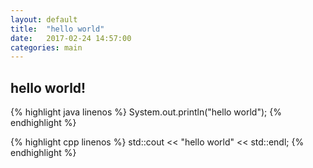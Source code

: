 ```yaml
---
layout: default
title:  "hello world"
date:   2017-02-24 14:57:00
categories: main
---
```


## hello world!

{% highlight java linenos %}
System.out.println("hello world");
{% endhighlight %}

{% highlight cpp linenos %}
std::cout << "hello world" << std::endl;
{% endhighlight %}